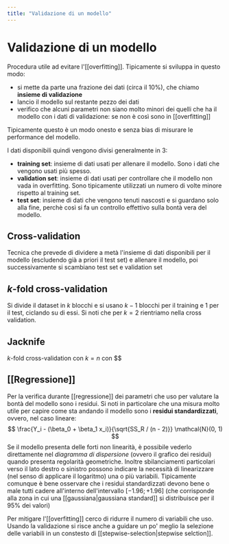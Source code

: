 ```yaml
---
title: "Validazione di un modello"
---
```

# Validazione di un modello
Procedura utile ad evitare l'[[overfitting]]. Tipicamente si sviluppa in questo modo:
- si mette da parte una frazione dei dati (circa il $10\%$), che chiamo **insieme di validazione**
- lancio il modello sul restante pezzo dei dati
- verifico che alcuni parametri non siano molto minori dei quelli che ha il modello con i dati di validazione: se non è così sono in [[overfitting]]

Tipicamente questo è un modo onesto e senza bias di misurare le performance del modello.

I dati disponibili quindi vengono divisi generalmente in 3:
- **training set**: insieme di dati usati per allenare il modello. Sono i dati che vengono usati più spesso.
- **validation set**: insieme di dati usati per controllare che il modello non vada in overfitting. Sono tipicamente utilizzati un numero di volte minore rispetto al training set.
- **test set**: insieme di dati che vengono tenuti nascosti e si guardano solo alla fine, perchè così si fa un controllo effettivo sulla bontà vera del modello.

## Cross-validation
Tecnica che prevede di dividere a metà l'insieme di dati disponibili per il modello (escludendo già a priori il test set) e allenare il modello, poi successivamente si scambiano test set e validation set

## $k$-fold cross-validation
Si divide il dataset in $k$ blocchi e si usano $k-1$ blocchi per il training e $1$ per il test, ciclando su di essi. Si noti che per $k = 2$ rientriamo nella cross validation.

## Jacknife
$k$-fold cross-validation con $k = n$ con $$

## [[Regressione]]
Per la verifica durante [[regressione]] dei parametri che uso per valutare la bontà del modello sono i residui. Si noti in particolare che una misura molto utile per capire come sta andando il modello sono i **residui standardizzati**, ovvero, nel caso lineare:
$$
\frac{Y_i - (\beta_0 + \beta_1 x_i)}{\sqrt{SS_R / (n - 2)}} \mathcal{N}(0, 1)
$$
Se il modello presenta delle forti non linearità, è possibile vederlo direttamente nel *diagramma di dispersione* (ovvero il grafico dei residui) quando presenta regolarità geometriche. Inoltre sbilanciamenti particolari verso il lato destro o sinistro possono indicare la necessità di linearizzare (nel senso di applicare il logaritmo) una o più variabili.
Tipicamente comunque è bene osservare che i residui standardizzati devono bene o male tutti cadere all'interno dell'intervallo $[-1.96; +1.96]$ (che corrisponde alla zona in cui una [[gaussiana|gaussiana standard]] si distribuisce per il $95\%$ dei valori)

Per mitigare l'[[overfitting]] cerco di ridurre il numero di variabili che uso.
Usando la validazione si risce anche a guidare un  po' meglio la selezione delle variabili in un constesto di [[stepwise-selection|stepwise selction]].
